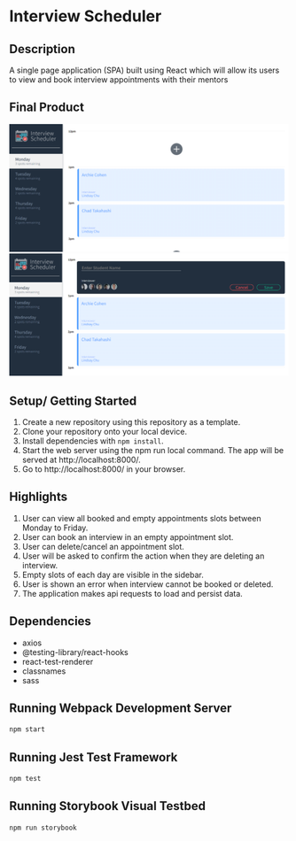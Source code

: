 # Interview Scheduler

## Description

A single page application (SPA) built using React which will allow its users to view and book interview
appointments with their mentors

## Final Product
!['Schedular Intro Page'](https://github.com/rjt-s/scheduler/blob/master/docs/Scheduler-Demo.png?raw=true)
!['Schedular Form Page'](https://github.com/rjt-s/scheduler/blob/master/docs/Scheduler-Form.png?raw=true)

## Setup/ Getting Started

1. Create a new repository using this repository as a template.
2. Clone your repository onto your local device.
3. Install dependencies with `npm install`.
4. Start the web server using the npm run local command. The app will be served at http://localhost:8000/.
5. Go to http://localhost:8000/ in your browser.

## Highlights

1. User can view all booked and empty appointments slots between Monday to Friday.
2. User can book an interview in an empty appointment slot.
3. User can delete/cancel an appointment slot.
4. User will be asked to confirm the action when they are deleting an interview.
5. Empty slots of each day are visible in the sidebar.
6. User is shown an error when interview cannot be booked or deleted.
7. The application makes api requests to load and persist data.

## Dependencies
- axios
- @testing-library/react-hooks
- react-test-renderer
- classnames
- sass


## Running Webpack Development Server

```sh
npm start
```

## Running Jest Test Framework

```sh
npm test
```

## Running Storybook Visual Testbed

```sh
npm run storybook
```

